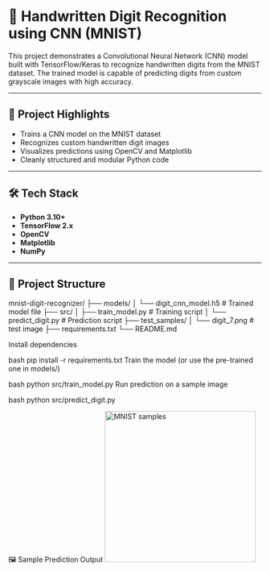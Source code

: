 # 🧠 Handwritten Digit Recognition using CNN (MNIST)

This project demonstrates a Convolutional Neural Network (CNN) model built with TensorFlow/Keras to recognize handwritten digits from the MNIST dataset. The trained model is capable of predicting digits from custom grayscale images with high accuracy.

---

## 📌 Project Highlights

- Trains a CNN model on the MNIST dataset
- Recognizes custom handwritten digit images
- Visualizes predictions using OpenCV and Matplotlib
- Cleanly structured and modular Python code

---

## 🛠️ Tech Stack

- **Python 3.10+**
- **TensorFlow 2.x**
- **OpenCV**
- **Matplotlib**
- **NumPy**

---

## 📁 Project Structure

mnist-digit-recognizer/
├── models/
│ └── digit_cnn_model.h5 # Trained model file
├── src/
│ ├── train_model.py # Training script
│ └── predict_digit.py # Prediction script
├── test_samples/
│ └── digit_7.png # test image
├── requirements.txt
└── README.md

Install dependencies

bash
pip install -r requirements.txt
Train the model (or use the pre-trained one in models/)

bash
python src/train_model.py
Run prediction on a sample image

bash
python src/predict_digit.py

🖼️ Sample Prediction Output
<img src="https://upload.wikimedia.org/wikipedia/commons/2/27/MnistExamples.png" width="300" alt="MNIST samples" />